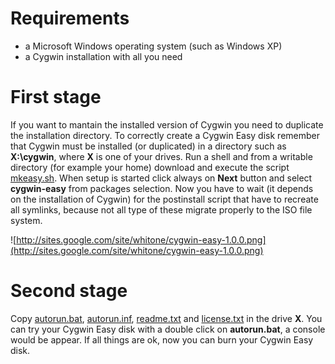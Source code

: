 # Requirements #

  * a Microsoft Windows operating system (such as Windows XP)
  * a Cygwin installation with all you need

# First stage #

If you want to mantain the installed version of Cygwin you need to duplicate the installation directory. To correctly create a Cygwin Easy disk remember that Cygwin must be installed (or duplicated) in a directory such as **X:\cygwin**, where **X** is one of your drives.
Run a shell and from a writable directory (for example your home) download and execute the script [mkeasy.sh](http://cygwin-easy.googlecode.com/files/mkeasy.sh). When setup is started click always on **Next** button and select **cygwin-easy** from packages selection. Now you have to wait (it depends on the installation of Cygwin) for the postinstall script that have to recreate all symlinks, because not all type of these migrate properly to the ISO file system.

![http://sites.google.com/site/whitone/cygwin-easy-1.0.0.png](http://sites.google.com/site/whitone/cygwin-easy-1.0.0.png)

# Second stage #

Copy [autorun.bat](http://cygwin-easy.googlecode.com/svn/tags/2007.03.21/autorun.bat), [autorun.inf](http://cygwin-easy.googlecode.com/svn/tags/2007.03.21/autorun.inf), [readme.txt](http://cygwin-easy.googlecode.com/svn/tags/2007.03.21/readme.txt) and [license.txt](http://cygwin-easy.googlecode.com/svn/tags/2007.03.21/license.txt) in the drive **X**. You can try your Cygwin Easy disk with a double click on **autorun.bat**, a console would be appear. If all things are ok, now you can burn your Cygwin Easy disk.